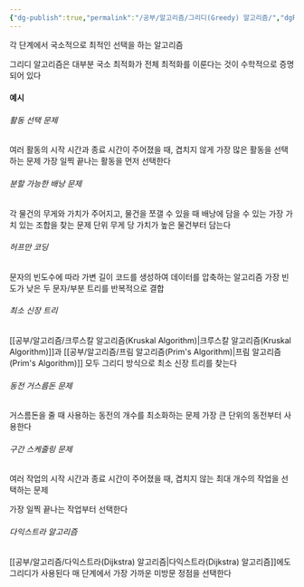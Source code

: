 ```yaml
---
{"dg-publish":true,"permalink":"/공부/알고리즘/그리디(Greedy) 알고리즘/","dgPassFrontmatter":true}
---
```



각 단계에서 국소적으로 최적인 선택을 하는 알고리즘

그리디 알고리즘은 대부분 국소 최적화가 전체 최적화를 이룬다는 것이 수학적으로 증명되어 있다

#### 예시

###### 활동 선택 문제

여러 활동의 시작 시간과 종료 시간이 주어졌을 때, 겹치지 않게 가장 많은 활동을 선택하는 문제
가장 일찍 끝나는 활동을 먼저 선택한다

###### 분할 가능한 배낭 문제

각 물건의 무게와 가치가 주어지고, 물건을 쪼갤 수 있을 때 배낭에 담을 수 있는 가장 가치 있는 조합을 찾는 문제
단위 무게 당 가치가 높은 물건부터 담는다

###### 허프만 코딩

문자의 빈도수에 따라 가변 길이 코드를 생성하여 데이터를 압축하는 알고리즘
가장 빈도가 낮은 두 문자/부분 트리를 반복적으로 결합

###### 최소 신장 트리

[[공부/알고리즘/크루스칼 알고리즘(Kruskal Algorithm)\|크루스칼 알고리즘(Kruskal Algorithm)]]과 [[공부/알고리즘/프림 알고리즘(Prim's Algorithm)\|프림 알고리즘(Prim's Algorithm)]] 모두 그리디 방식으로 최소 신장 트리를 찾는다

###### 동전 거스름돈 문제

거스름돈을 줄 때 사용하는 동전의 개수를 최소화하는 문제
가장 큰 단위의 동전부터 사용한다

###### 구간 스케줄링 문제

여러 작업의 시작 시간과 종료 시간이 주어졌을 때, 겹치지 않는 최대 개수의 작업을 선택하는 문제

가장 일찍 끝나는 작업부터 선택한다

###### 다익스트라 알고리즘
[[공부/알고리즘/다익스트라(Dijkstra) 알고리즘\|다익스트라(Dijkstra) 알고리즘]]에도 그리디가 사용된다
매 단계에서 가장 가까운 미방문 정점을 선택한다